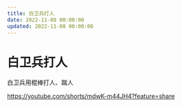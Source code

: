```yaml
---
title: 白卫兵打人
date: 2022-11-08 00:00:00
updated: 2022-11-08 00:00:00
---
```


# 白卫兵打人

白卫兵用棍棒打人、踹人

https://youtube.com/shorts/mdwK-m44JH4?feature=share
